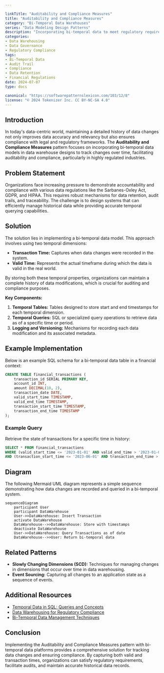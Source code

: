 ```yaml
---

linkTitle: "Auditability and Compliance Measures"
title: "Auditability and Compliance Measures"
category: "Bi-Temporal Data Warehouses"
series: "Data Modeling Design Patterns"
description: "Incorporating bi-temporal data to meet regulatory requirements for data retention and auditing."
categories:
- Data Warehousing
- Data Governance
- Regulatory Compliance
tags:
- Bi-Temporal Data
- Audit Trail
- Compliance
- Data Retention
- Financial Regulations
date: 2024-07-07
type: docs

canonical: "https://softwarepatternslexicon.com/103/12/8"
license: "© 2024 Tokenizer Inc. CC BY-NC-SA 4.0"
---
```


## Introduction

In today's data-centric world, maintaining a detailed history of data changes not only improves data accuracy and relevancy but also ensures compliance with legal and regulatory frameworks. The **Auditability and Compliance Measures** pattern focuses on incorporating bi-temporal data models in data warehouse designs to track changes over time, facilitating auditability and compliance, particularly in highly regulated industries.

## Problem Statement

Organizations face increasing pressure to demonstrate accountability and compliance with various data regulations like the Sarbanes-Oxley Act, GDPR, and HIPAA. This requires robust mechanisms for data retention, audit trails, and traceability. The challenge is to design systems that can efficiently manage historical data while providing accurate temporal querying capabilities.

## Solution

The solution lies in implementing a bi-temporal data model. This approach involves using two temporal dimensions:
- **Transaction Time:** Captures when data changes were recorded in the system.
- **Valid Time:** Represents the actual timeframe during which the data is valid in the real world.

By storing both these temporal properties, organizations can maintain a complete history of data modifications, which is crucial for auditing and compliance purposes.

**Key Components:**
1. **Temporal Tables:** Tables designed to store start and end timestamps for each temporal dimension.
2. **Temporal Queries:** SQL or specialized query operations to retrieve data as of a specific time or period.
3. **Logging and Versioning:** Mechanisms for recording each data modification and its associated metadata.

## Example Implementation

Below is an example SQL schema for a bi-temporal data table in a financial context:

```sql
CREATE TABLE financial_transactions (
    transaction_id SERIAL PRIMARY KEY,
    account_id INT,
    amount DECIMAL(10, 2),
    transaction_date DATE,
    valid_start_time TIMESTAMP,
    valid_end_time TIMESTAMP,
    transaction_start_time TIMESTAMP,
    transaction_end_time TIMESTAMP
);
```

### Example Query

Retrieve the state of transactions for a specific time in history:

```sql
SELECT * FROM financial_transactions
WHERE (valid_start_time <= '2023-01-01' AND valid_end_time > '2023-01-01')
AND (transaction_start_time <= '2023-06-01' AND transaction_end_time > '2023-06-01');
```

## Diagram

The following Mermaid UML diagram represents a simple sequence demonstrating how data changes are recorded and queried in a bi-temporal system.

```mermaid
sequenceDiagram
    participant User
    participant DataWarehouse
    User->>DataWarehouse: Insert Transaction
    activate DataWarehouse
    DataWarehouse-->>DataWarehouse: Store with timestamps
    deactivate DataWarehouse
    User->>DataWarehouse: Query Transactions as of date
    DataWarehouse-->>User: Return bi-temporal data
```

## Related Patterns

- **Slowly Changing Dimensions (SCD):** Techniques for managing changes in dimensions that occur over time in data warehousing.
- **Event Sourcing:** Capturing all changes to an application state as a sequence of events.

## Additional Resources

- [Temporal Data in SQL: Queries and Concepts](https://example.com/sql-temporal-data)
- [Data Warehousing for Regulatory Compliance](https://example.com/data-warehouse-compliance)
- [Bi-Temporal Data Management Techniques](https://example.com/bi-temporal-data-management)

## Conclusion

Implementing the Auditability and Compliance Measures pattern with bi-temporal data platforms provides a comprehensive solution for tracking data changes and ensuring compliance. By capturing both valid and transaction times, organizations can satisfy regulatory requirements, facilitate audits, and maintain accurate historical data records.
